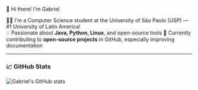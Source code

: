 👋 Hi there! I'm Gabriel  

🧑‍🎓 I'm a Computer Science student at the University of São Paulo (USP) — #1 University of Latin America!  
💡 Passionate about **Java, Python, Linux**, and open-source tools
🌱 Currently contributing to **open-source projects** in GitHub, especially improving documentation  


---

### 📈 GitHub Stats
![Gabriel's GitHub stats](https://github-readme-stats.vercel.app/api?username=gabrielaugz&show_icons=true&theme=tokyonight)
